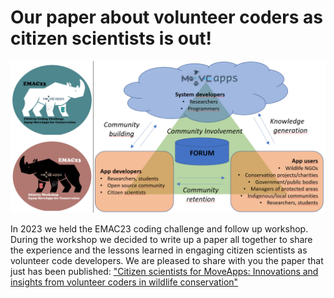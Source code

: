 # Our paper about volunteer coders as citizen scientists is out!

![MoveApps_stakeholders](fig5_emac.jpg)

In 2023 we held the EMAC23 coding challenge and follow up workshop. During the workshop we decided to write up a paper all together to share the experience and the lessons learned in engaging citizen scientists as volunteer code developers. We are pleased to share with you the paper that just has been published: ["Citizen scientists for MoveApps: Innovations and insights from volunteer coders in wildlife conservation"](Koelzsch_2025_MethodsEcolEvol.pdf)
